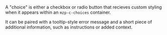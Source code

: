A "choice" is either a checkbox or radio button that recieves custom styling when it appears within an `mzp-c-choices` container.

It can be paired with a tooltip-style error message and a short piece of additional information, such as instructions or added context.
